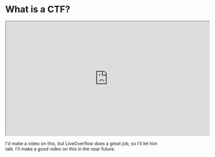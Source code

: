 # What is a CTF?

<iframe allowfullscreen class="fr-draggable" height="360" src="https://www.youtube.com/embed/8ev9ZX9J45A?wmode=opaque" width="640"></iframe>

  

I'd make a video on this, but LiveOverflow does a great job, so I'll let
him talk. I'll make a good video on this in the near future.

